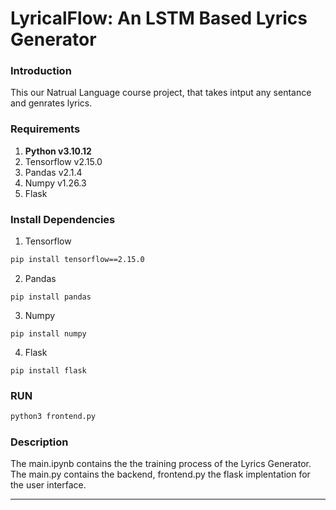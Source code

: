 # LyricalFlow: An LSTM Based Lyrics Generator

### Introduction
This our Natrual Language course project, that takes intput any sentance and genrates lyrics.


### Requirements
1. **Python v3.10.12**
2. Tensorflow v2.15.0
3. Pandas v2.1.4
4. Numpy v1.26.3
5. Flask 

### Install Dependencies
1. Tensorflow
```sh
pip install tensorflow==2.15.0
```
2. Pandas
```
pip install pandas
```
3. Numpy
```
pip install numpy
```
4. Flask
```
pip install flask
```

### RUN
```sh
python3 frontend.py
```
### Description
The main.ipynb contains the the training process of the Lyrics Generator.
The main.py contains the backend, frontend.py the flask implentation for the user interface.

---

